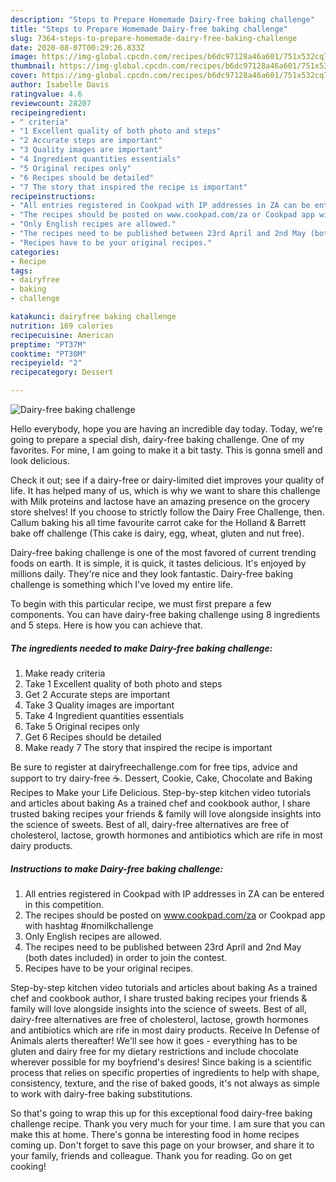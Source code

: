 ```yaml
---
description: "Steps to Prepare Homemade Dairy-free baking challenge"
title: "Steps to Prepare Homemade Dairy-free baking challenge"
slug: 7364-steps-to-prepare-homemade-dairy-free-baking-challenge
date: 2020-08-07T00:29:26.833Z
image: https://img-global.cpcdn.com/recipes/b6dc97128a46a601/751x532cq70/dairy-free-baking-challenge-recipe-main-photo.jpg
thumbnail: https://img-global.cpcdn.com/recipes/b6dc97128a46a601/751x532cq70/dairy-free-baking-challenge-recipe-main-photo.jpg
cover: https://img-global.cpcdn.com/recipes/b6dc97128a46a601/751x532cq70/dairy-free-baking-challenge-recipe-main-photo.jpg
author: Isabelle Davis
ratingvalue: 4.6
reviewcount: 28207
recipeingredient:
- " criteria"
- "1 Excellent quality of both photo and steps"
- "2 Accurate steps are important"
- "3 Quality images are important"
- "4 Ingredient quantities essentials"
- "5 Original recipes only"
- "6 Recipes should be detailed"
- "7 The story that inspired the recipe is important"
recipeinstructions:
- "All entries registered in Cookpad with IP addresses in ZA can be entered in this competition."
- "The recipes should be posted on www.cookpad.com/za or Cookpad app with hashtag #nomilkchallenge"
- "Only English recipes are allowed."
- "The recipes need to be published between 23rd April and 2nd May (both dates included) in order to join the contest."
- "Recipes have to be your original recipes."
categories:
- Recipe
tags:
- dairyfree
- baking
- challenge

katakunci: dairyfree baking challenge 
nutrition: 169 calories
recipecuisine: American
preptime: "PT37M"
cooktime: "PT30M"
recipeyield: "2"
recipecategory: Dessert

---
```



![Dairy-free baking challenge](https://img-global.cpcdn.com/recipes/b6dc97128a46a601/751x532cq70/dairy-free-baking-challenge-recipe-main-photo.jpg)

Hello everybody, hope you are having an incredible day today. Today, we're going to prepare a special dish, dairy-free baking challenge. One of my favorites. For mine, I am going to make it a bit tasty. This is gonna smell and look delicious.

Check it out; see if a dairy-free or dairy-limited diet improves your quality of life. It has helped many of us, which is why we want to share this challenge with Milk proteins and lactose have an amazing presence on the grocery store shelves! If you choose to strictly follow the Dairy Free Challenge, then. Callum baking his all time favourite carrot cake for the Holland &amp; Barrett bake off challenge (This cake is dairy, egg, wheat, gluten and nut free).

Dairy-free baking challenge is one of the most favored of current trending foods on earth. It is simple, it is quick, it tastes delicious. It's enjoyed by millions daily. They're nice and they look fantastic. Dairy-free baking challenge is something which I've loved my entire life.


To begin with this particular recipe, we must first prepare a few components. You can have dairy-free baking challenge using 8 ingredients and 5 steps. Here is how you can achieve that.

<!--inarticleads1-->

##### The ingredients needed to make Dairy-free baking challenge:

1. Make ready  criteria
1. Take 1 Excellent quality of both photo and steps
1. Get 2 Accurate steps are important
1. Take 3 Quality images are important
1. Take 4 Ingredient quantities essentials
1. Take 5 Original recipes only
1. Get 6 Recipes should be detailed
1. Make ready 7 The story that inspired the recipe is important


Be sure to register at dairyfreechallenge.com for free tips, advice and support to try dairy-free ☕️. Dessert, Cookie, Cake, Chocolate and Baking Recipes to Make your Life Delicious. Step-by-step kitchen video tutorials and articles about baking As a trained chef and cookbook author, I share trusted baking recipes your friends &amp; family will love alongside insights into the science of sweets. Best of all, dairy-free alternatives are free of cholesterol, lactose, growth hormones and antibiotics which are rife in most dairy products. 

<!--inarticleads2-->

##### Instructions to make Dairy-free baking challenge:

1. All entries registered in Cookpad with IP addresses in ZA can be entered in this competition.
1. The recipes should be posted on www.cookpad.com/za or Cookpad app with hashtag #nomilkchallenge
1. Only English recipes are allowed.
1. The recipes need to be published between 23rd April and 2nd May (both dates included) in order to join the contest.
1. Recipes have to be your original recipes.


Step-by-step kitchen video tutorials and articles about baking As a trained chef and cookbook author, I share trusted baking recipes your friends &amp; family will love alongside insights into the science of sweets. Best of all, dairy-free alternatives are free of cholesterol, lactose, growth hormones and antibiotics which are rife in most dairy products. Receive In Defense of Animals alerts thereafter! We&#39;ll see how it goes - everything has to be gluten and dairy free for my dietary restrictions and include chocolate wherever possible for my boyfriend&#39;s desires! Since baking is a scientific process that relies on specific properties of ingredients to help with shape, consistency, texture, and the rise of baked goods, it&#39;s not always as simple to work with dairy-free baking substitutions. 

So that's going to wrap this up for this exceptional food dairy-free baking challenge recipe. Thank you very much for your time. I am sure that you can make this at home. There's gonna be interesting food in home recipes coming up. Don't forget to save this page on your browser, and share it to your family, friends and colleague. Thank you for reading. Go on get cooking!
